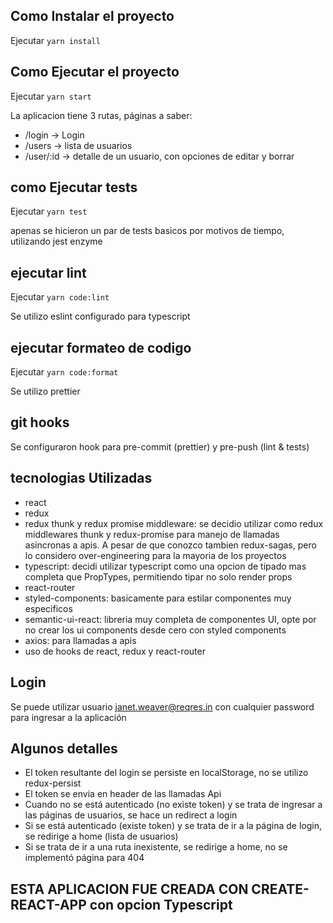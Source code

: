 ## Como Instalar el proyecto

Ejecutar `yarn install`

## Como Ejecutar el proyecto

Ejecutar `yarn start`

La aplicacion tiene 3 rutas, páginas a saber:

- /login -> Login
- /users -> lista de usuarios
- /user/:id -> detalle de un usuario, con opciones de editar y borrar

## como Ejecutar tests

Ejecutar `yarn test`

apenas se hicieron un par de tests basicos por motivos de tiempo, utilizando jest enzyme

## ejecutar lint

Ejecutar `yarn code:lint`

Se utilizo eslint configurado para typescript

## ejecutar formateo de codigo

Ejecutar `yarn code:format`

Se utilizo prettier

## git hooks

Se configuraron hook para pre-commit (prettier) y pre-push (lint & tests)

## tecnologias Utilizadas

- react
- redux
- redux thunk y redux promise middleware: se decidio utilizar como redux middlewares thunk y redux-promise para manejo de llamadas asincronas a apis. A pesar de que conozco
  tambien redux-sagas, pero lo considero over-engineering para la mayoria de los proyectos
- typescript: decidi utilizar typescript como una opcion de tipado mas completa que PropTypes, permitiendo tipar no solo render props
- react-router
- styled-components: basicamente para estilar componentes muy especificos
- semantic-ui-react: libreria muy completa de componentes UI, opte por no crear los ui components desde cero con styled components
- axios: para llamadas a apis
- uso de hooks de react, redux y react-router

## Login

Se puede utilizar usuario janet.weaver@reqres.in con cualquier password para ingresar a la aplicación

## Algunos detalles

- El token resultante del login se persiste en localStorage, no se utilizo redux-persist
- El token se envia en header de las llamadas Api
- Cuando no se está autenticado (no existe token) y se trata de ingresar a las páginas de usuarios, se hace un redirect a login
- Si se está autenticado (existe token) y se trata de ir a la página de login, se redirige a home (lista de usuarios)
- Si se trata de ir a una ruta inexistente, se redirige a home, no se implementó página para 404

## ESTA APLICACION FUE CREADA CON CREATE-REACT-APP con opcion Typescript
